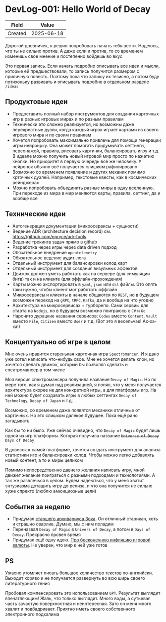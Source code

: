# DevLog-001: Hello World of Decay

| Field   | Value      |
| ------- | ---------- |
| Created | 2025-06-18 |

Дорогой дневничек, я решил попробовать начать тебя вести. Надеюсь, что ты не сильно против. А даже если и против, то со временем изменишь свое мнение и постепенно войдешь во вкус

Это первая запись. Если начать подробно описывать все идеи и мысли, которые ей предшествовали, то запись получится размером с приличную повесть. Поэтому пока что запишу их тезисно, а потом буду потихоньку развивать и описывать подробно в отдельном разделе `/ideas`

## Продуктовые идеи

- Предоставить полный набор инструментов для создания карточных игр в разных игровых мирах и по разным правилам
- Технически это сложно реализуется, но возможны даже перекрестные дуэли, когда каждый игрок играет картами из своего игрового мира и по своим правилам
- Хочется попробовать максимально привлечь для помощи генерации игры нейронрку. Она может помогать придумывать сеттинги, персонажей, правила, рисовать картинки, балансировать игру и т.д. В идеале можно получить новый игровой мир просто по нажатию кнопки. Но приоритет в первую очередь всё же человеку. У нейронок обычно всё получается слишком рафинировано
- Возможно со временем появление и других механик помимо крточных дуэлей. Например, текстовые квесты, как в космических рейнджерах
- Можно попробовать объединить разные миры в одну вселенную. При переходе из мира в мир меняются карты, правила, сеттинг, да и вообще всё

## Технические идеи

- Автогенерация документации (микросервисы + сущности)
- Ведение ADR (architecture decision record) см. https://github.com/npryce/adr-tools
- Ведение трекинга задач прямо в github
- Разработка через игры через data driven подход
- Обязательное внедрение `opentelemetry`
- Обязательное ведение аудит-лога
- Отдельный инструмент для балансировки колод карт
- Отдельный инструмент для создания визульных эффектов
- Движок должен уметь работать как на сервере (для симуляции битв) так и на клиенте (для оффлайн-прохождения)
- Карты можно экспортировать в `yaml`, `json` или `dsl` файлы. Это опять таки нужно, чтобы клиент мог работать оффлайн
- Микросервисы и клиенты в начале общаются по `REST`, но в будущем возможен переход на `gRPC`, `tRPC`, `Kafka`, да и вообще на что угодно
- Архитектура на микросервисах + турборепо. Сами сервиы для старта на `Nodejs`, но в будущем возможно поиграюсь с `C#` и `Go`
- Нарочито дурацкие названия сервисов: `Codex` вместо `Content`, `Vault` вместо `File`, `Citizen` вместо `User` и т.д. (Вот это я весельчак! Ах-ха-ха!)

## Концептуально об игре в целом

Мне очень нравится старенькая карточная игра `Spectromancer`. И я дано уже хотел написать что-нибудь свое. Мне не хочется делать клон, но хочется сделать движок, который бы позволял сделать и спектромансер в том числе

Моя версия спектромансера получила название `Decay of Magic`. Но по мере того, как я думал над реализацией, я понял, что у меня получается архитектура скорее не для конкретной игры, а для платформы игр. На ней можно будет создавать игры в любых сеттингах `Decay of Technology`, `Decay of Japan` и т.д.

Возможно, со временем даже появятся механики отличные от карточных. Но это слишком далекое будущее. Пока ещё рано загадывать

Как бы то ни было. Уже сейчас очевидно, что `Decay of Magic` будет лишь одной из игр платформы. Которая получила название ~~`Universe of Decay`~~ `Days of Decay`

В довесок к самой платформе, хочется создать инструмент для анализа статистики игр и балансировки колод. Чтобы можно легко добавлять новый контент, а то и миры целиком

Помимо непосредственно давнего желания написать игру, мной движет желание поиграться с разными подходами и технологиями. А так же развлечься в целом. Будем надеються, что у меня хватит энтузиазма дотащить игру до релиза, и что она получится не сильно хуже спректо (люблю амюициозные цели)

## События за неделю

- Придумал [старшего архивариуса Зока](../ideas/Idea-001_archivist-zok.md). Он отличный старикан, хоть и страшно сварлив. Думаю, мы с ним поладим
- Переназвал `Decay of Magic` в `Univers of Decay`, а потом в `Days of Decay`. Прекрасно провел время
- Придумал ещё одну идею. [Про бесконечную инфляцию игровой валюты](../ideas/Idea-002_unstable-coin.md). Не уверен, что мир к ней уже готов

## PS

Ужасно утомляет писать большое количество текстов по-английски. Выходит коряво и не получается развернуть во всю ширь своего литературного гения

Пробовал компенсировать это использованием `GPT`. Результат выглядит впечатляющим! Жаль, что только выглядит. Много воды, а сутьевая часть зачастую поверхностная и неинтересная. Зато он меня много хвалит и подбадривает. Приятно иметь своего собственного электронного подхалима

